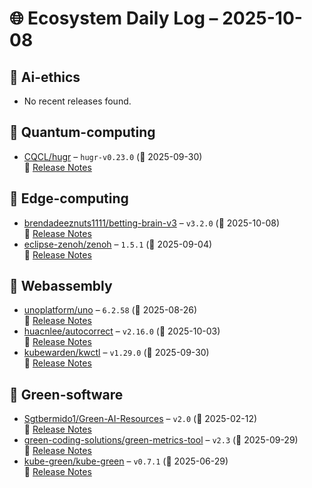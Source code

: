 # 🌐 Ecosystem Daily Log – 2025-10-08

## 🔹 Ai-ethics
- No recent releases found.

## 🔹 Quantum-computing
- [CQCL/hugr](https://github.com/CQCL/hugr/releases/tag/hugr-v0.23.0) – `hugr-v0.23.0` (📅 2025-09-30)  
  🔗 [Release Notes](https://github.com/CQCL/hugr/releases/tag/hugr-v0.23.0)

## 🔹 Edge-computing
- [brendadeeznuts1111/betting-brain-v3](https://github.com/brendadeeznuts1111/betting-brain-v3/releases/tag/v3.2.0) – `v3.2.0` (📅 2025-10-08)  
  🔗 [Release Notes](https://github.com/brendadeeznuts1111/betting-brain-v3/releases/tag/v3.2.0)
- [eclipse-zenoh/zenoh](https://github.com/eclipse-zenoh/zenoh/releases/tag/1.5.1) – `1.5.1` (📅 2025-09-04)  
  🔗 [Release Notes](https://github.com/eclipse-zenoh/zenoh/releases/tag/1.5.1)

## 🔹 Webassembly
- [unoplatform/uno](https://github.com/unoplatform/uno/releases/tag/6.2.58) – `6.2.58` (📅 2025-08-26)  
  🔗 [Release Notes](https://github.com/unoplatform/uno/releases/tag/6.2.58)
- [huacnlee/autocorrect](https://github.com/huacnlee/autocorrect/releases/tag/v2.16.0) – `v2.16.0` (📅 2025-10-03)  
  🔗 [Release Notes](https://github.com/huacnlee/autocorrect/releases/tag/v2.16.0)
- [kubewarden/kwctl](https://github.com/kubewarden/kwctl/releases/tag/v1.29.0) – `v1.29.0` (📅 2025-09-30)  
  🔗 [Release Notes](https://github.com/kubewarden/kwctl/releases/tag/v1.29.0)

## 🔹 Green-software
- [Sgtbermido1/Green-AI-Resources](https://github.com/Sgtbermido1/Green-AI-Resources/releases/tag/v2.0) – `v2.0` (📅 2025-02-12)  
  🔗 [Release Notes](https://github.com/Sgtbermido1/Green-AI-Resources/releases/tag/v2.0)
- [green-coding-solutions/green-metrics-tool](https://github.com/green-coding-solutions/green-metrics-tool/releases/tag/v2.3) – `v2.3` (📅 2025-09-29)  
  🔗 [Release Notes](https://github.com/green-coding-solutions/green-metrics-tool/releases/tag/v2.3)
- [kube-green/kube-green](https://github.com/kube-green/kube-green/releases/tag/v0.7.1) – `v0.7.1` (📅 2025-06-29)  
  🔗 [Release Notes](https://github.com/kube-green/kube-green/releases/tag/v0.7.1)